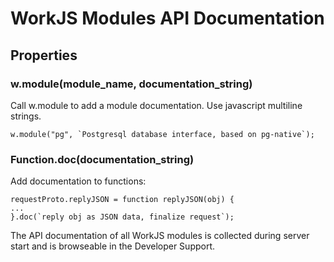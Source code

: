 # WorkJS Modules API Documentation

## Properties

### w.module(module_name, documentation_string)

Call w.module to add a module documentation. Use javascript multiline strings.

~~~
w.module("pg", `Postgresql database interface, based on pg-native`);
~~~

### Function.doc(documentation_string)

Add documentation to functions:

~~~
requestProto.replyJSON = function replyJSON(obj) {
...
}.doc(`reply obj as JSON data, finalize request`);
~~~

The API documentation of all WorkJS modules is collected during server start and 
is browseable in the Developer Support.
